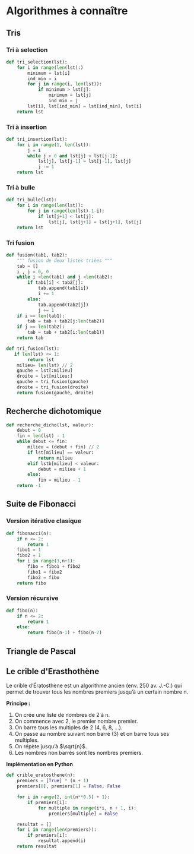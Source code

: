# Algorithmes à connaître

## Tris

### Tri à selection

``` py
def tri_selection(lst):
    for i in range(len(lst):)
        minimum = lst[i]
        ind_min = i
        for j in range(i, len(lst)):
            if minimum > lst[j]:
                minimum = lst[j]
                ind_min = j
        lst[i], lst[ind_min] = lst[ind_min], lst[i]
    return lst

```

### Tri à insertion

``` py
def tri_insertion(lst):
    for i in range(1, len(lst)):
        j = i
        while j > 0 and lst[j] < lst[j-1]:
            lst[j], lst[j-1] = lst[j-1], lst[j]
            j -= 1
    return lst
```

### Tri à bulle

``` py
def tri_bulle(lst):
    for i in range(len(lst)):
        for j in range(len(lst)-1-i):
            if lst[j+1] < lst[j]:
                lst[j], lst[j+1] = lst[j+1], lst[j]
    return lst
```

### Tri fusion

``` py
def fusion(tab1, tab2):
    """ fusion de deux listes triées """
    tab = []
    i , j = 0, 0
    while i <len(tab1) and j <len(tab2):
        if tab1[i] < tab2[j]:
            tab.append(tab1[i])
            i += 1
        else:
            tab.append(tab2[j])
            j += 1
    if i == len(tab1):
        tab = tab + tab2[j:len(tab2)]
    if j == len(tab2):
        tab = tab + tab2[i:len(tab1)]
    return tab

def tri_fusion(lst):
   if len(lst) <= 1:
        return lst
    milieu= len(lst) // 2
    gauche = lst[:milieu]
    droite = lst[milieu:]
    gauche = tri_fusion(gauche)
    droite = tri_fusion(droite)
    return fusion(gauche, droite)
```

## Recherche dichotomique

``` py
def recherche_dicho(lst, valeur):
    debut = 0
    fin = len(lst) - 1
    while debut <= fin:
        milieu = (debut + fin) // 2
        if lst[milieu] == valeur:
            return milieu 
        elif lstb[milieu] < valeur:
            debut = milieu + 1
        else:
            fin = milieu - 1
    return -1  
```

## Suite de Fibonacci

### Version itérative clasique

``` py
def fibonacci(n):
    if n <= 2:
        return 1
    fibo1 = 1   
    fibo2 = 1 
    for i in range(3,n+1):  
        fibo = fibo1 + fibo2
        fibo1 = fibo2   
        fibo2 = fibo
    return fibo
```

### Version récursive

``` py
def fibo(n):
    if n <= 2:
        return 1
    else:
        return fibo(n-1) + fibo(n-2)
```

## Triangle de Pascal


## Le crible d'Erasthothène

Le crible d’Ératosthène est un algorithme ancien (env. 250 av. J.-C.) qui permet de trouver tous les nombres premiers jusqu’à un certain nombre n.

**Principe :**

1. On crée une liste de nombres de 2 à n.
2. On commence avec 2, le premier nombre premier.
3. On barre tous les multiples de 2 (4, 6, 8, ...).
4. On passe au nombre suivant non barré (3) et on barre tous ses multiples.
5. On répète jusqu’à $\sqrt{n}$.
6. Les nombres non barrés sont les nombres premiers.

**Implémentation en Python** 

``` py
def crible_eratosthene(n):
    premiers = [True] * (n + 1)
    premiers[0], premiers[1] = False, False  

    for i in range(2, int(n**0.5) + 1):
        if premiers[i]:
            for multiple in range(i*i, n + 1, i):
                premiers[multiple] = False

    resultat = []
    for i in range(len(premiers)):
        if premiers[i]:
            resultat.append(i)
    return resultat
```